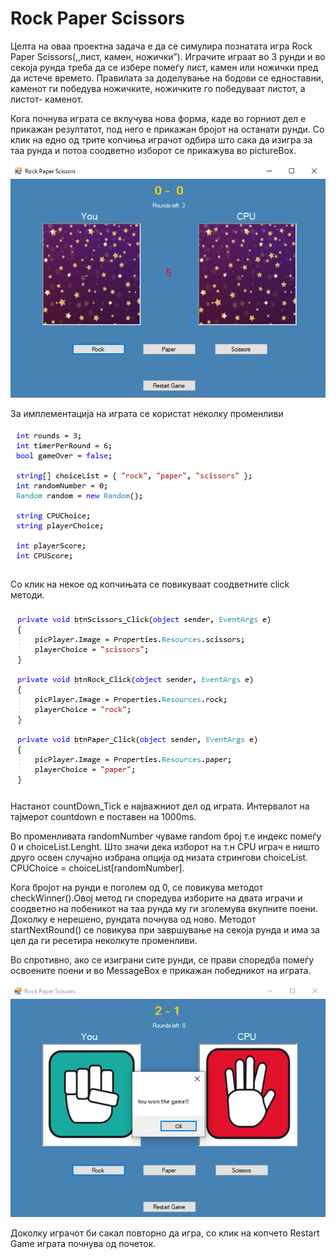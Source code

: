 # Rock Paper Scissors
<p>Целта на оваа проектна задача е да се симулира познатата игра  Rock Paper Scissors(,,лист, камен, ножички”). Играчите играат во 3 рунди и во секоја рунда треба да се избере помеѓу лист, камен или ножички пред да истече времето. Правилата за доделување на бодови се едноставни, каменот ги победува ножичките, ножичките го победуваат листот, а листот- каменот.</p>
<p>Кога почнува играта се вклучува нова форма, каде во горниот дел е прикажан резултатот, под него е прикажан бројот на останати рунди. Со клик на едно од трите копчиња играчот одбира што сака да изигра за таа рунда и потоа соодветно изборот се прикажува во pictureBox.</p>
<img src="/1.png" />
<p>За имплементација на играта се користат неколку променливи</p> 
<img src="/2.png" />
<p>Со клик на некое од копчињата се повикуваат соодветните click методи.</p>
<img src="/3.png" />
<p>Настанот countDown_Tick е најважниот дел од играта. Интервалот на тајмерот countdown е поставен на 1000ms.</p>
<p>Во променливата randomNumber чуваме random број т.е индекс помеѓу 0 и choiceList.Lenght. Што значи дека изборот на т.н CPU играч е ништо друго освен случајно избрана опција од низата стрингови choiceList. CPUChoice = choiceList[randomNumber].</p>
<p>Кога бројот на рунди е поголем од 0, се повикува методот checkWinner().Овој метод ги споредува изборите на двата играчи и соодветно на побеникот на таа рунда му ги зголемува вкупните поени. Доколку е нерешено, рундата почнува од ново. Методот startNextRound() се повикува при завршување на секоја рунда и има за цел да ги ресетира неколкуте променливи.</p>
<p>Во спротивно, ако се изиграни сите рунди, се прави споредба помеѓу освоените поени и во MessageBox е прикажан победникот на играта.</p>
<img src="/4.png" />
<p>Доколку играчот би сакал повторно да игра, со клик на копчето Restart Game играта почнува од почеток.</p>
